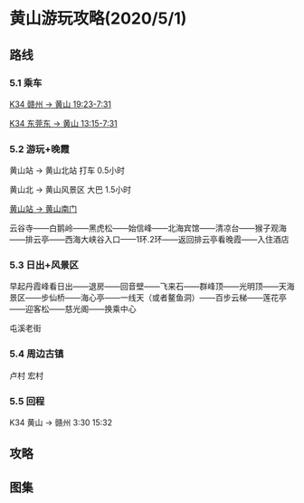 # 黄山游玩攻略(2020/5/1)

## 路线

### 5.1 乘车

[K34 赣州 -> 黄山 19:23-7:31](https://kyfw.12306.cn/otn/leftTicket/init?linktypeid=dc&fs=%E8%B5%A3%E5%B7%9E,GZG&ts=%E9%BB%84%E5%B1%B1,HKH&date=2020-05-01&flag=N,N,Y)

[K34 东莞东 -> 黄山 13:15-7:31](https://kyfw.12306.cn/otn/leftTicket/init?linktypeid=dc&fs=%E4%B8%9C%E8%8E%9E%E4%B8%9C,DMQ&ts=%E9%BB%84%E5%B1%B1,HKH&date=2020-05-01&flag=N,N,Y)

### 5.2 游玩+晚霞

黄山站 -> 黄山北站 打车 0.5小时

黄山北 -> 黄山风景区 大巴 1.5小时

[黄山站 -> 黄山南门](https://map.baidu.com/dir/%E9%BB%84%E5%B1%B1%E7%AB%99/%E9%BB%84%E5%B1%B1%E9%A3%8E%E6%99%AF%E5%8C%BA-%E5%8D%97%E5%A4%A7%E9%97%A8/@13160872.057430273,3451629.2811539513,11.39z?querytype=bt&c=252&sn=2$$$$$$%E9%BB%84%E5%B1%B1%E7%AB%99$$0$$$$&en=2$$$$$$%E9%BB%84%E5%B1%B1%E9%A3%8E%E6%99%AF%E5%8C%BA-%E5%8D%97%E5%A4%A7%E9%97%A8$$1$$%E9%BB%84%E5%B1%B1%E5%B8%82%E9%BB%84%E5%B1%B1%E5%8C%BA$$&sc=252&ec=252&pn=0&rn=5&exptype=dep&exptime=2020-04-12%2020:55&version=5&da_src=shareurl)

云谷寺——白鹅岭——黑虎松——始信峰——北海宾馆——清凉台——猴子观海——排云亭——西海大峡谷入口——1环.2环——返回排云亭看晚霞——入住酒店

### 5.3 日出+风景区

早起丹霞峰看日出——退房——回音壁——飞来石——群峰顶——光明顶——天海景区——步仙桥——海心亭——一线天（或者鳌鱼洞）——百步云梯——莲花亭——迎客松——慈光阁——换乘中心

屯溪老街

### 5.4 周边古镇

卢村 宏村

### 5.5 回程

K34 黄山 -> 赣州 3:30 15:32

## 攻略

## 图集